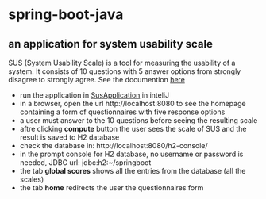# spring-boot-java

## an application for system usability scale
SUS (System Usability Scale) is a tool for measuring the usability of a system. It consists of 10 questions with 5 answer options from strongly disagree to strongly
agree. See the documention [here](https://www.usability.gov/how-to-and-tools/methods/system-usability-scale.html)

- run the application in [SusApplication](https://github.com/Farzane-Ka/spring-boot-java/blob/main/src/main/java/com/project/farzane/sus/SusApplication.java) in inteliJ 
- in a browser, open the url http://localhost:8080 to see the homepage containing a form of questionnaires with five response options
- a user must answer to the 10 questions before seeing the resulting scale 
- aftre clicking **compute** button the user sees the scale of SUS and the result is saved to H2 database
- check the database in: http://localhost:8080/h2-console/  
- in the prompt console for H2 database, no username or password is needed, JDBC url: jdbc:h2:~/springboot
- the tab **global scores** shows all the entries from the database (all the scales)
- the tab **home** redirects the user the questionnaires form
 
